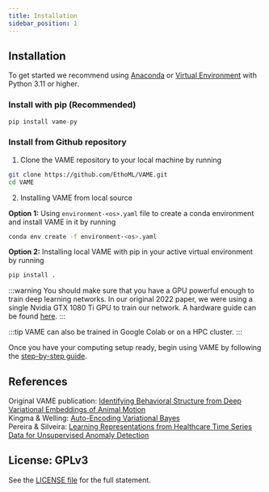 ```yaml
---
title: Installation
sidebar_position: 1
---
```



## Installation

To get started we recommend using [Anaconda](https://www.anaconda.com/distribution/) or [Virtual Environment](https://docs.python.org/3/library/venv.html) with Python 3.11 or higher.


### Install with pip (Recommended)
```python
pip install vame-py
```


### Install from Github repository

1. Clone the VAME repository to your local machine by running
```bash
git clone https://github.com/EthoML/VAME.git
cd VAME
```


2. Installing VAME from local source

**Option 1:** Using `environment-<os>.yaml` file to create a conda environment and install VAME in it by running
```bash
conda env create -f environment-<os>.yaml
```

**Option 2:**  Installing local VAME with pip in your active virtual environment by running
```bash
pip install .
```

:::warning
You should make sure that you have a GPU powerful enough to train deep learning networks. In our original 2022 paper, we were using a single Nvidia GTX 1080 Ti GPU to train our network. A hardware guide can be found [here](https://timdettmers.com/2018/12/16/deep-learning-hardware-guide/).
:::

:::tip
VAME can also be trained in Google Colab or on a HPC cluster.
:::

Once you have your computing setup ready, begin using VAME by following the [step-by-step guide](/docs/getting_started/step_by_step).

## References
Original VAME publication: [Identifying Behavioral Structure from Deep Variational Embeddings of Animal Motion](https://www.biorxiv.org/content/10.1101/2020.05.14.095430v2) <br/>
Kingma & Welling: [Auto-Encoding Variational Bayes](https://arxiv.org/abs/1312.6114) <br/>
Pereira & Silveira: [Learning Representations from Healthcare Time Series Data for Unsupervised Anomaly Detection](https://www.joao-pereira.pt/publications/accepted_version_BigComp19.pdf)

## License: GPLv3
See the [LICENSE file](https://github.com/LINCellularNeuroscience/VAME/blob/master/LICENSE) for the full statement.
